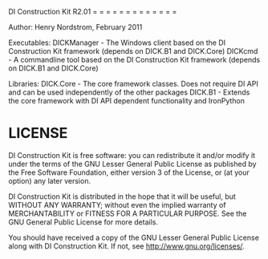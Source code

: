 DI Construction Kit R2.01
= = = = = = = = = = = = =

Author: Henry Nordstrom, February 2011

Executables:
DICKManager - The Windows client based on the DI Construction Kit framework (depends on DICK.B1 and DICK.Core)
DICKcmd - A commandline tool based on the DI Construction Kit framework (depends on DICK.B1 and DICK.Core)

Libraries:
DICK.Core - The core framework classes. Does not require DI API and can be used independently of the other packages
DICK.B1 - Extends the core framework with DI API dependent functionality and IronPython


LICENSE
=======

DI Construction Kit is free software: you can redistribute it and/or modify
it under the terms of the GNU Lesser General Public License as published by
the Free Software Foundation, either version 3 of the License, or
(at your option) any later version.

DI Construction Kit is distributed in the hope that it will be useful,
but WITHOUT ANY WARRANTY; without even the implied warranty of
MERCHANTABILITY or FITNESS FOR A PARTICULAR PURPOSE.  See the
GNU General Public License for more details.

You should have received a copy of the GNU Lesser General Public License
along with DI Construction Kit.  If not, see <http://www.gnu.org/licenses/>.   

